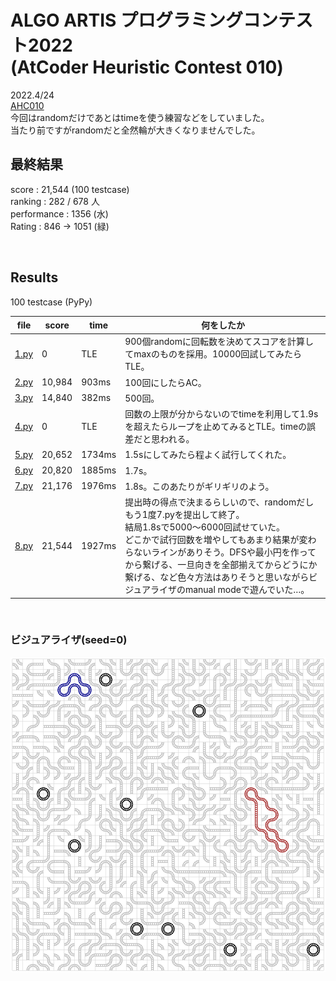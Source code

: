 # ALGO ARTIS プログラミングコンテスト2022<br>(AtCoder Heuristic Contest 010)

2022.4/24  
[AHC010](https://atcoder.jp/contests/ahc010/tasks/ahc010_a)  
今回はrandomだけであとはtimeを使う練習などをしていました。  
当たり前ですがrandomだと全然輪が大きくなりませんでした。

## 最終結果
score : 21,544 (100 testcase)  
ranking : 282 / 678 人  
performance : 1356 (水)  
Rating : 846 -> 1051 (緑)

<br>

## Results
100 testcase (PyPy)

| file | score | time | 何をしたか |
| ---- | ---- | ---- | ---- |
| [1.py](1.py) | 0 | TLE | 900個randomに回転数を決めてスコアを計算してmaxのものを採用。10000回試してみたらTLE。 |
| [2.py](2.py) | 10,984 | 903ms | 100回にしたらAC。 |
| [3.py](3.py) | 14,840 | 382ms | 500回。 |
| [4.py](4.py) | 0 | TLE | 回数の上限が分からないのでtimeを利用して1.9sを超えたらループを止めてみるとTLE。timeの誤差だと思われる。 |
| [5.py](5.py) | 20,652 | 1734ms | 1.5sにしてみたら程よく試行してくれた。 |
| [6.py](6.py) | 20,820 | 1885ms | 1.7s。 |
| [7.py](7.py) | 21,176 | 1976ms | 1.8s。このあたりがギリギリのよう。 |
| [8.py](8.py) | 21,544 | 1927ms | 提出時の得点で決まるらしいので、randomだしもう1度7.pyを提出して終了。<br>結局1.8sで5000～6000回試せていた。<br>どこかで試行回数を増やしてもあまり結果が変わらないラインがありそう。DFSや最小円を作ってから繋げる、一旦向きを全部揃えてからどうにか繋げる、など色々方法はありそうと思いながらビジュアライザのmanual modeで遊んでいた…。 |


<br>

### ビジュアライザ(seed=0)
![demo](vis.png)
